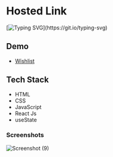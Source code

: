 

# Hosted Link
[![Typing SVG](https://readme-typing-svg.demolab.com?font=Fira+Code&pause=1000&color=F7701A&random=false&width=435&lines=Hi!+Guys++%F0%9F%91%8B;This+is+my+wishlist+Project.)](https://git.io/typing-svg)


## Demo
- [Wishlist](https://priyojeet-crud-app.netlify.app)

## Tech Stack

- HTML
- CSS
- JavaScript
- React Js
- useState


### Screenshots
![Screenshot (9)](https://github.com/PriyajitMaity/projects/assets/134254753/ad60db6d-dfa9-4146-b9b5-feeedcf5caf2)

